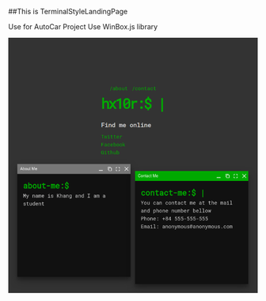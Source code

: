 ##This is TerminalStyleLandingPage 

Use for AutoCar Project
Use WinBox.js library

![alt text](https://github.com/vkhangstack/TerminalStyle/blob/master/terminal.png)
